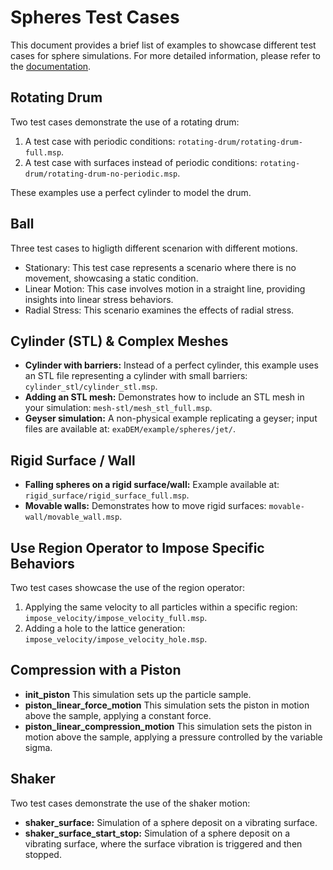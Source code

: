 # Spheres Test Cases

This document provides a brief list of examples to showcase different test cases for sphere simulations. For more detailed information, please refer to the [documentation](https://collab4exanbody.github.io/doc_exaDEM/project_exaDEM/Test_cases.html).

## Rotating Drum

Two test cases demonstrate the use of a rotating drum:

1. A test case with periodic conditions: `rotating-drum/rotating-drum-full.msp`.
2. A test case with surfaces instead of periodic conditions: `rotating-drum/rotating-drum-no-periodic.msp`.

These examples use a perfect cylinder to model the drum.

## Ball

Three test cases to higligth different scenarion with different motions.

- Stationary: This test case represents a scenario where there is no movement, showcasing a static condition.
- Linear Motion: This case involves motion in a straight line, providing insights into linear stress behaviors.
- Radial Stress: This scenario examines the effects of radial stress.

## Cylinder (STL) & Complex Meshes

- **Cylinder with barriers:** Instead of a perfect cylinder, this example uses an STL file representing a cylinder with small barriers: `cylinder_stl/cylinder_stl.msp`.
- **Adding an STL mesh:** Demonstrates how to include an STL mesh in your simulation: `mesh-stl/mesh_stl_full.msp`.
- **Geyser simulation:** A non-physical example replicating a geyser; input files are available at: `exaDEM/example/spheres/jet/`.

## Rigid Surface / Wall

- **Falling spheres on a rigid surface/wall:** Example available at: `rigid_surface/rigid_surface_full.msp`.
- **Movable walls:** Demonstrates how to move rigid surfaces: `movable-wall/movable_wall.msp`.

## Use Region Operator to Impose Specific Behaviors

Two test cases showcase the use of the region operator:

1. Applying the same velocity to all particles within a specific region: `impose_velocity/impose_velocity_full.msp`.
2. Adding a hole to the lattice generation: `impose_velocity/impose_velocity_hole.msp`.

## Compression with a Piston

- **init_piston** This simulation sets up the particle sample.
- **piston_linear_force_motion** This simulation sets the piston in motion above the sample, applying a constant force.
- **piston_linear_compression_motion** This simulation sets the piston in motion above the sample, applying a pressure controlled by the variable sigma.

## Shaker

Two test cases demonstrate the use of the shaker motion:

- **shaker_surface:** Simulation of a sphere deposit on a vibrating surface.
- **shaker_surface_start_stop:** Simulation of a sphere deposit on a vibrating surface, where the surface vibration is triggered and then stopped.

